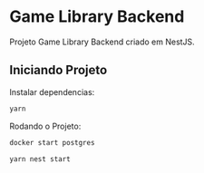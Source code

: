 # Game Library Backend

Projeto Game Library Backend criado em NestJS.

## Iniciando Projeto

Instalar dependencias:

```cs
yarn
```

Rodando o Projeto:

```cs
docker start postgres
```

```cs
yarn nest start
```
